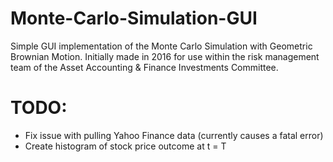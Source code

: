 # Monte-Carlo-Simulation-GUI
Simple GUI implementation of the Monte Carlo Simulation with Geometric Brownian Motion. 
Initially made in 2016 for use within the risk management team of the Asset Accounting & Finance Investments Committee.

# TODO:
 - Fix issue with pulling Yahoo Finance data (currently causes a fatal error)
 - Create histogram of stock price outcome at t = T
